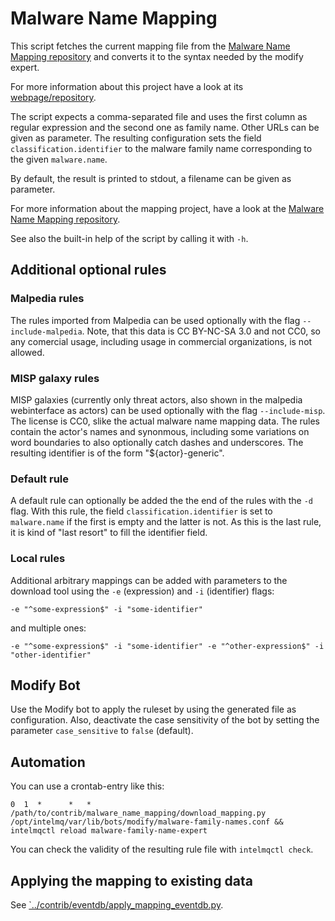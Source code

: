 <!--
SPDX-FileCopyrightText: 2018 Sebastian Wagner

SPDX-License-Identifier: AGPL-3.0-or-later
-->

Malware Name Mapping
====================

This script fetches the current mapping file from the [Malware Name Mapping repository](https://github.com/certtools/malware_name_mapping/raw/master/mapping.csv) and converts it to the syntax needed by the modify expert.

For more information about this project have a look at its [webpage/repository](https://github.com/certtools/malware_name_mapping).

The script expects a comma-separated file and uses the first column as regular expression and the second one as family name. Other URLs can be given as parameter.
The resulting configuration sets the field `classification.identifier` to the malware family name corresponding to the given `malware.name`.

By default, the result is printed to stdout, a filename can be given as parameter.

For more information about the mapping project, have a look at the [Malware Name Mapping repository](https://github.com/certtools/malware_name_mapping).

See also the built-in help of the script by calling it with `-h`.

Additional optional rules
----------------

### Malpedia rules

The rules imported from Malpedia can be used optionally with the flag `--include-malpedia`. Note, that this data is CC BY-NC-SA 3.0 and not CC0, so any comercial usage, including usage in commercial organizations, is not allowed.

### MISP galaxy rules

MISP galaxies (currently only threat actors, also shown in the malpedia webinterface as actors) can be used optionally with the flag `--include-misp`. The license is CC0, slike the actual malware name mapping data.
The rules contain the actor's names and synonmous, including some variations on word boundaries to also optionally catch dashes and underscores.
The resulting identifier is of the form "${actor}-generic".

### Default rule

A default rule can optionally be added the the end of the rules with the `-d` flag.
With this rule, the field `classification.identifier` is set to `malware.name` if the first is empty and the latter is not.
As this is the last rule, it is kind of "last resort" to fill the identifier field.

### Local rules

Additional arbitrary mappings can be added with parameters to the download tool using the `-e` (expression) and `-i` (identifier) flags:
```
-e "^some-expression$" -i "some-identifier"
```
and multiple ones:
```
-e "^some-expression$" -i "some-identifier" -e "^other-expression$" -i "other-identifier"
```

Modify Bot
----------

Use the Modify bot to apply the ruleset by using the generated file as configuration. Also, deactivate the case sensitivity of the bot by setting the parameter `case_sensitive` to `false` (default).

Automation
----------

You can use a crontab-entry like this:
```
0  1  *      *   *   /path/to/contrib/malware_name_mapping/download_mapping.py /opt/intelmq/var/lib/bots/modify/malware-family-names.conf && intelmqctl reload malware-family-name-expert
```
You can check the validity of the resulting rule file with `intelmqctl check`.

Applying the mapping to existing data
-------------------------------------

See [`../contrib/eventdb/apply_mapping_eventdb.py](Contrib/EventDB).
